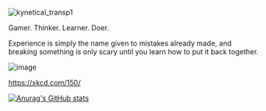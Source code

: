 
![kynetical_transp1](https://user-images.githubusercontent.com/66834451/203924076-658d3a4a-53ee-4112-8cae-69aef7509821.png)

Gamer. Thinker. Learner. Doer.

Experience is simply the name given to mistakes already made, and breaking something is only scary until you learn how to put it back together.

![image](https://user-images.githubusercontent.com/66834451/203926341-250fa040-dc43-4f71-89a6-c482bf34e9c0.png)

https://xkcd.com/150/

[![Anurag's GitHub stats](https://github-readme-stats.vercel.app/api?username=kynetical&count_private=true&show_icons=true&theme=synthwave)](https://github.com/anuraghazra/github-readme-stats)

